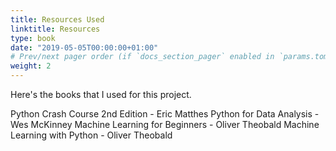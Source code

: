 ```yaml
---
title: Resources Used
linktitle: Resources
type: book
date: "2019-05-05T00:00:00+01:00"
# Prev/next pager order (if `docs_section_pager` enabled in `params.toml`)
weight: 2
---
```


Here's the books that I used for this project. 

Python Crash Course 2nd Edition - Eric Matthes
Python for Data Analysis - Wes McKinney
Machine Learning for Beginners - Oliver Theobald
Machine Learning with Python - Oliver Theobald
